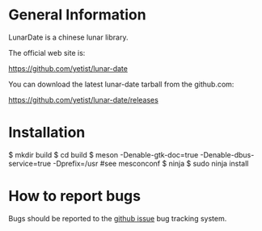 # General Information

LunarDate is a chinese lunar library.

The official web site is:

https://github.com/yetist/lunar-date

You can download the latest lunar-date tarball from the github.com:

https://github.com/yetist/lunar-date/releases

# Installation

$ mkdir build
$ cd build
$ meson -Denable-gtk-doc=true -Denable-dbus-service=true -Dprefix=/usr #see mesconconf
$ ninja
$ sudo ninja install

# How to report bugs

Bugs should be reported to the [github issue](https://github.com/yetist/lunar-date/issues) bug tracking system.
